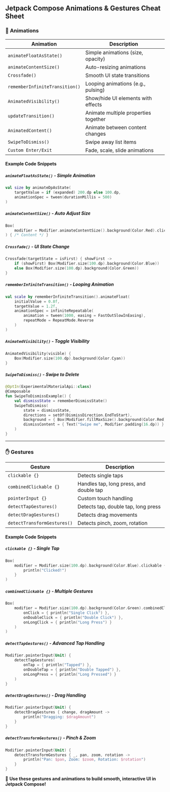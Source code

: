 ## Jetpack Compose Animations & Gestures Cheat Sheet

### 🎨 **Animations**

| Animation | Description |
|-----------|------------|
| `animateFloatAsState()` | Simple animations (size, opacity) |
| `animateContentSize()` | Auto-resizing animations |
| `Crossfade()` | Smooth UI state transitions |
| `rememberInfiniteTransition()` | Looping animations (e.g., pulsing) |
| `AnimatedVisibility()` | Show/hide UI elements with effects |
| `updateTransition()` | Animate multiple properties together |
| `AnimatedContent()` | Animate between content changes |
| `SwipeToDismiss()` | Swipe away list items |
| `Custom Enter/Exit` | Fade, scale, slide animations |

#### Example Code Snippets

##### `animateFloatAsState()` - Simple Animation
```kotlin
val size by animateDpAsState(
    targetValue = if (expanded) 200.dp else 100.dp,
    animationSpec = tween(durationMillis = 500)
)
```

##### `animateContentSize()` - Auto Adjust Size
```kotlin
Box(
    modifier = Modifier.animateContentSize().background(Color.Red).clickable { expanded = !expanded }
) { /* Content */ }
```

##### `Crossfade()` - UI State Change
```kotlin
Crossfade(targetState = isFirst) { showFirst ->
    if (showFirst) Box(Modifier.size(100.dp).background(Color.Blue))
    else Box(Modifier.size(100.dp).background(Color.Green))
}
```

##### `rememberInfiniteTransition()` - Looping Animation
```kotlin
val scale by rememberInfiniteTransition().animateFloat(
    initialValue = 0.8f,
    targetValue = 1.2f,
    animationSpec = infiniteRepeatable(
        animation = tween(1000, easing = FastOutSlowInEasing),
        repeatMode = RepeatMode.Reverse
    )
)
```

##### `AnimatedVisibility()` - Toggle Visibility
```kotlin
AnimatedVisibility(visible) {
    Box(Modifier.size(100.dp).background(Color.Cyan))
}
```

##### `SwipeToDismiss()` - Swipe to Delete
```kotlin
@OptIn(ExperimentalMaterialApi::class)
@Composable
fun SwipeToDismissExample() {
    val dismissState = rememberDismissState()
    SwipeToDismiss(
        state = dismissState,
        directions = setOf(DismissDirection.EndToStart),
        background = { Box(Modifier.fillMaxSize().background(Color.Red)) },
        dismissContent = { Text("Swipe me", Modifier.padding(16.dp)) }
    )
}
```

---

### ✋ **Gestures**

| Gesture | Description |
|---------|------------|
| `clickable {}` | Detects single taps |
| `combinedClickable {}` | Handles tap, long press, and double tap |
| `pointerInput {}` | Custom touch handling |
| `detectTapGestures()` | Detects tap, double tap, long press |
| `detectDragGestures()` | Detects drag movements |
| `detectTransformGestures()` | Detects pinch, zoom, rotation |

#### Example Code Snippets

##### `clickable {}` - Single Tap
```kotlin
Box(
    modifier = Modifier.size(100.dp).background(Color.Blue).clickable {
        println("Clicked!")
    }
)
```

##### `combinedClickable {}` - Multiple Gestures
```kotlin
Box(
    modifier = Modifier.size(100.dp).background(Color.Green).combinedClickable(
        onClick = { println("Single Click") },
        onDoubleClick = { println("Double Click") },
        onLongClick = { println("Long Press") }
    )
)
```

##### `detectTapGestures()` - Advanced Tap Handling
```kotlin
Modifier.pointerInput(Unit) {
    detectTapGestures(
        onTap = { println("Tapped") },
        onDoubleTap = { println("Double Tapped") },
        onLongPress = { println("Long Pressed") }
    )
}
```

##### `detectDragGestures()` - Drag Handling
```kotlin
Modifier.pointerInput(Unit) {
    detectDragGestures { change, dragAmount ->
        println("Dragging: $dragAmount")
    }
}
```

##### `detectTransformGestures()` - Pinch & Zoom
```kotlin
Modifier.pointerInput(Unit) {
    detectTransformGestures { _, pan, zoom, rotation ->
        println("Pan: $pan, Zoom: $zoom, Rotation: $rotation")
    }
}
```

🚀 **Use these gestures and animations to build smooth, interactive UI in Jetpack Compose!**

